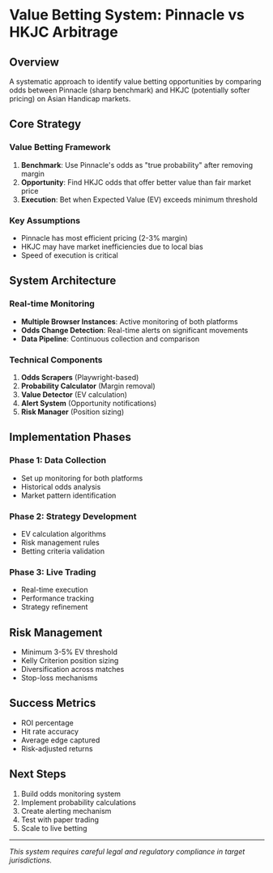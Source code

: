# Value Betting System: Pinnacle vs HKJC Arbitrage

## Overview
A systematic approach to identify value betting opportunities by comparing odds between Pinnacle (sharp benchmark) and HKJC (potentially softer pricing) on Asian Handicap markets.

## Core Strategy

### Value Betting Framework
1. **Benchmark**: Use Pinnacle's odds as "true probability" after removing margin
2. **Opportunity**: Find HKJC odds that offer better value than fair market price
3. **Execution**: Bet when Expected Value (EV) exceeds minimum threshold

### Key Assumptions
- Pinnacle has most efficient pricing (2-3% margin)
- HKJC may have market inefficiencies due to local bias
- Speed of execution is critical

## System Architecture

### Real-time Monitoring
- **Multiple Browser Instances**: Active monitoring of both platforms
- **Odds Change Detection**: Real-time alerts on significant movements
- **Data Pipeline**: Continuous collection and comparison

### Technical Components
1. **Odds Scrapers** (Playwright-based)
2. **Probability Calculator** (Margin removal)
3. **Value Detector** (EV calculation)
4. **Alert System** (Opportunity notifications)
5. **Risk Manager** (Position sizing)

## Implementation Phases

### Phase 1: Data Collection
- Set up monitoring for both platforms
- Historical odds analysis
- Market pattern identification

### Phase 2: Strategy Development
- EV calculation algorithms
- Risk management rules
- Betting criteria validation

### Phase 3: Live Trading
- Real-time execution
- Performance tracking
- Strategy refinement

## Risk Management
- Minimum 3-5% EV threshold
- Kelly Criterion position sizing
- Diversification across matches
- Stop-loss mechanisms

## Success Metrics
- ROI percentage
- Hit rate accuracy
- Average edge captured
- Risk-adjusted returns

## Next Steps
1. Build odds monitoring system
2. Implement probability calculations
3. Create alerting mechanism
4. Test with paper trading
5. Scale to live betting

---
*This system requires careful legal and regulatory compliance in target jurisdictions.* 